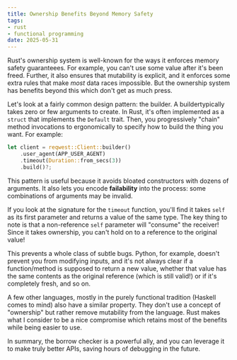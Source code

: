 ```yaml
---
title: Ownership Benefits Beyond Memory Safety
tags:
- rust
- functional programming
date: 2025-05-31
---
```


Rust's ownership system is well-known for the ways it enforces memory safety guaranteees.
For example, you can't use some value after it's been freed.
Further, it also ensures that mutability is explicit,
and it enforces some extra rules that make _most_ data races impossible.
But the ownership system has benefits beyond this which don't get as much press.

Let's look at a fairly common design pattern: the builder.
A buildertypically takes zero or few arguments to create.
In Rust, it's often implemented as a `struct` that implements the `Default` trait.
Then, you progressively "chain" method invocations to ergonomically
to specify how to build the thing you want.
For example:

```rust
let client = reqwest::Client::builder()
    .user_agent(APP_USER_AGENT)
    .timeout(Duration::from_secs(3))
    .build()?;
```

This pattern is useful because it avoids bloated constructors with dozens of arguments.
It also lets you encode **failability** into the process:
some combinations of arguments may be invalid.

If you look at the signature for the `timeout` function,
you'll find it takes `self` as its first parameter and returns a value of the same type.
The key thing to note is that a non-reference `self` parameter
will "consume" the receiver!
Since it takes ownership, you can't hold on to a reference to the original value!

This prevents a whole class of subtle bugs.
Python, for example, doesn't prevent you from modifying inputs,
and it's not always clear if a function/method is supposed to return a new value,
whether that value has the same contents as the original reference (which is still valid!)
or if it's completely fresh,
and so on.

A few other languages, mostly in the purely functional tradition (Haskell comes to mind)
also have a similar property.
They don't use a concept of "ownership" but rather remove mutability from the language.
Rust makes what I consider to be a nice compromise
which retains most of the benefits while being easier to use.

In summary, the borrow checker is a powerful ally,
and you can leverage it to make truly better APIs,
saving hours of debugging in the future.
